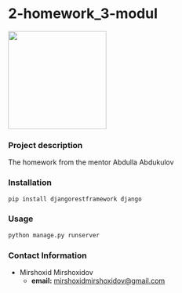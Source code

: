 # 2-homework_3-modul
<img src="https://avatars.mds.yandex.net/i?id=fb01ee68b66f297d818d4d02252d179e33a78d9f-11547768-images-thumbs&n=13" width="200">

### Project description
The homework from the mentor Abdulla Abdukulov

### Installation
```bash
pip install djangorestframework django
```

### Usage
```bash
python manage.py runserver
```

### Contact Information
- Mirshoxid Mirshoxidov
    - **email:** mirshoxidmirshoxidov@gmail.com